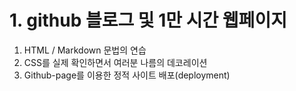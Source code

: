 # 1. github 블로그 및 1만 시간 웹페이지
1. HTML / Markdown 문법의 연습
2. CSS를 실제 확인하면서 여러분 나름의 데코레이션
3. Github-page를 이용한 정적 사이트 배포(deployment)

